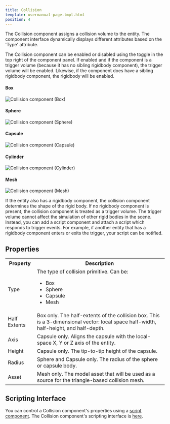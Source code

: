 ```yaml
---
title: Collision
template: usermanual-page.tmpl.html
position: 4
---
```


The Collision component assigns a collision volume to the entity. The component interface dynamically displays different attributes based on the 'Type' attribute.

The Collision component can be enabled or disabled using the toggle in the top right of the component panel. If enabled and if the component is a trigger volume (because it has no sibling rigidbody component), the trigger volume will be enabled. Likewise, if the component does have a sibling rigidbody component, the rigidbody will be enabled.

#### Box
![Collision component (Box)][1]
#### Sphere
![Collision component (Sphere)][2]
#### Capsule
![Collision component (Capsule)][3]
#### Cylinder
![Collision component (Cylinder)][4]
#### Mesh
![Collision component (Mesh)][5]

If the entity also has a rigidbody component, the collision component determines the shape of the rigid body. If no rigidbody component is present, the collision component is treated as a trigger volume. The trigger volume cannot affect the simulation of other rigid bodies in the scene. Instead, you can add a script component and attach a script which responds to trigger events. For example, if another entity that has a rigidbody component enters or exits the trigger, your script can be notified.

## Properties

<table class="table table-striped">
    <col class="property-name"></col>
    <col class="property-description"></col>
    <tr><th>Property</th><th>Description</th></tr>
    <tr><td>Type</td><td>The type of collision primitive. Can be:<ul><li>Box</li><li>Sphere</li><li>Capsule</li><li>Mesh</li></ul></td></tr>
    <tr><td>Half Extents</td><td>Box only. The half-extents of the collision box. This is a 3-dimensional vector: local space half-width, half-height, and half-depth.</td></tr>
    <tr><td>Axis</td><td>Capsule only. Aligns the capsule with the local-space X, Y or Z axis of the entity.</td></tr>
    <tr><td>Height</td><td>Capsule only. The tip-to-tip height of the capsule.</td></tr>
    <tr><td>Radius</td><td>Sphere and Capsule only. The radius of the sphere or capsule body.</td></tr>
    <tr><td>Asset</td><td>Mesh only. The model asset that will be used as a source for the triangle-based collision mesh.</td></tr>
</table>

## Scripting Interface

You can control a Collision component's properties using a [script component][6]. The Collision component's scripting interface is [here][7].

[1]: /images/user-manual/scenes/components/component-collision-box.png
[2]: /images/user-manual/scenes/components/component-collision-sphere.png
[3]: /images/user-manual/scenes/components/component-collision-capsule.png
[4]: /images/user-manual/scenes/components/component-collision-cylinder.png
[5]: /images/user-manual/scenes/components/component-collision-mesh.png
[6]: /user-manual/packs/components/script
[7]: /engine/api/stable/symbols/pc.CollisionComponent.html

